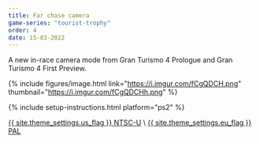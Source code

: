 ```yaml
---
title: Far chase camera
game-series: "tourist-trophy"
order: 4
date: 15-03-2022
---
```


A new in-race camera mode from Gran Turismo 4 Prologue and Gran Turismo 4 First Preview.

{% include figures/image.html link="https://i.imgur.com/fCgQDCH.png" thumbnail="https://i.imgur.com/fCgQDCHh.png" %}

{% include setup-instructions.html platform="ps2" %}

<a href="https://github.com/CookiePLMonster/Console-Cheat-Codes/blob/master/PS2/Tourist%20Trophy/Far%20chase%20camera/SCUS-97502_FF9C0E93_farchasecam.pnach" class="button" role="button" target="_blank">{{ site.theme_settings.us_flag }} NTSC-U</a> \\
<a href="https://github.com/CookiePLMonster/Console-Cheat-Codes/blob/master/PS2/Tourist%20Trophy/Far%20chase%20camera/SCES-53372_CA9AA903_farchasecam.pnach" class="button" role="button" target="_blank">{{ site.theme_settings.eu_flag }} PAL</a>
